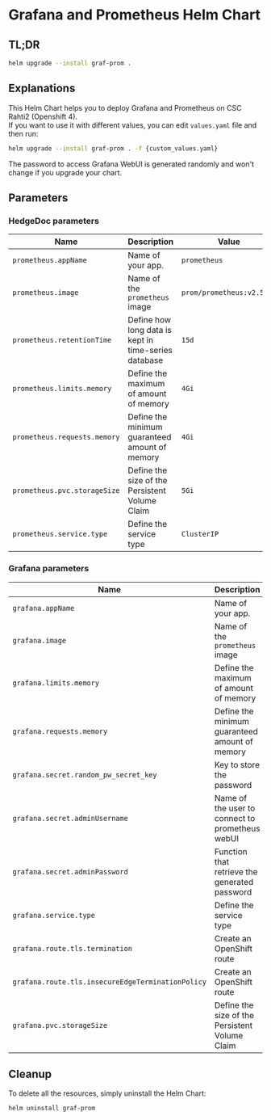 # Grafana and Prometheus Helm Chart
## TL;DR
```sh
helm upgrade --install graf-prom .
```

## Explanations
This Helm Chart helps you to deploy Grafana and Prometheus on CSC Rahti2 (Openshift 4).  
If you want to use it with different values, you can edit `values.yaml` file and then run:  
```sh
helm upgrade --install graf-prom . -f {custom_values.yaml}
```

The password to access Grafana WebUI is generated randomly and won't change if you upgrade your chart.

## Parameters

### HedgeDoc parameters

| Name                                                 | Description                                             | Value                             |
| ---------------------------------------------------- | ------------------------------------------------------- | --------------------------------- |
| `prometheus.appName`                                 | Name of your app.                                       | `prometheus`                      |
| `prometheus.image`                                   | Name of the `prometheus` image                          | `prom/prometheus:v2.50.1`         |
| `prometheus.retentionTime`                           | Define how long data is kept in time-series database    | `15d`                             |
| `prometheus.limits.memory`                           | Define the maximum of amount of memory                  | `4Gi`                             |
| `prometheus.requests.memory`                         | Define the minimum guaranteed amount of memory          | `4Gi`                             |
| `prometheus.pvc.storageSize`                         | Define the size of the Persistent Volume Claim          | `5Gi`                             |
| `prometheus.service.type`                            | Define the service type                                 | `ClusterIP`                       |

### Grafana parameters

| Name                                                 | Description                                             | Value                                      |
| ---------------------------------------------------- | ------------------------------------------------------- | ------------------------------------------ |
| `grafana.appName`                                    | Name of your app.                                       | `grafana`                                  |
| `grafana.image`                                      | Name of the `prometheus` image                          | `grafana/grafana:10.2.4`                   |
| `grafana.limits.memory`                              | Define the maximum of amount of memory                  | `1Gi`                                      |
| `grafana.requests.memory`                            | Define the minimum guaranteed amount of memory          | `1Gi`                                      |
| `grafana.secret.random_pw_secret_key`                | Key to store the password                               | `admin-password`                           |
| `grafana.secret.adminUsername`                       | Name of the user to connect to prometheus webUI         | `admin`                                    |
| `grafana.secret.adminPassword`                       | Function that retrieve the generated password           | `'{{- include "random_pw_reusable" . - }}` |
| `grafana.service.type`                               | Define the service type                                 | `ClusterIP`                                |
| `grafana.route.tls.termination`                      | Create an OpenShift route                               | `edge`                                     |
| `grafana.route.tls.insecureEdgeTerminationPolicy`    | Create an OpenShift route                               | `Redirect`                                 |
| `grafana.pvc.storageSize`                            | Define the size of the Persistent Volume Claim          | `5Gi`                                      |

## Cleanup
To delete all the resources, simply uninstall the Helm Chart:
```sh
helm uninstall graf-prom
```